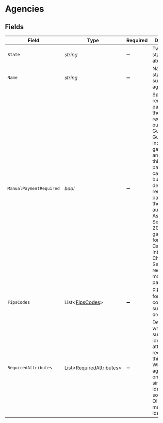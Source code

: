 # Agencies


## Fields

| Field                                                                                                                                                                                                                                                                                                                                                     | Type                                                                                                                                                                                                                                                                                                                                                      | Required                                                                                                                                                                                                                                                                                                                                                  | Description                                                                                                                                                                                                                                                                                                                                               |
| --------------------------------------------------------------------------------------------------------------------------------------------------------------------------------------------------------------------------------------------------------------------------------------------------------------------------------------------------------- | --------------------------------------------------------------------------------------------------------------------------------------------------------------------------------------------------------------------------------------------------------------------------------------------------------------------------------------------------------- | --------------------------------------------------------------------------------------------------------------------------------------------------------------------------------------------------------------------------------------------------------------------------------------------------------------------------------------------------------- | --------------------------------------------------------------------------------------------------------------------------------------------------------------------------------------------------------------------------------------------------------------------------------------------------------------------------------------------------------- |
| `State`                                                                                                                                                                                                                                                                                                                                                   | *string*                                                                                                                                                                                                                                                                                                                                                  | :heavy_minus_sign:                                                                                                                                                                                                                                                                                                                                        | Two letter state abbreviation                                                                                                                                                                                                                                                                                                                             |
| `Name`                                                                                                                                                                                                                                                                                                                                                    | *string*                                                                                                                                                                                                                                                                                                                                                  | :heavy_minus_sign:                                                                                                                                                                                                                                                                                                                                        | Name of state child support agency                                                                                                                                                                                                                                                                                                                        |
| `ManualPaymentRequired`                                                                                                                                                                                                                                                                                                                                   | *bool*                                                                                                                                                                                                                                                                                                                                                    | :heavy_minus_sign:                                                                                                                                                                                                                                                                                                                                        | Specifies if remitting payment to the agency is required outside of Gusto. If true, Gusto includes garnishment amounts for this agency in payroll calculation, but does not debit for or remit payment to the agency automatically. As of September 2024, only garnishments for South Carolina Integrated Child Support Services require manual payment.<br/> |
| `FipsCodes`                                                                                                                                                                                                                                                                                                                                               | List<[FipsCodes](../../Models/Components/FipsCodes.md)>                                                                                                                                                                                                                                                                                                   | :heavy_minus_sign:                                                                                                                                                                                                                                                                                                                                        | FIPS codes for state or county child support orders                                                                                                                                                                                                                                                                                                       |
| `RequiredAttributes`                                                                                                                                                                                                                                                                                                                                      | List<[RequiredAttributes](../../Models/Components/RequiredAttributes.md)>                                                                                                                                                                                                                                                                                 | :heavy_minus_sign:                                                                                                                                                                                                                                                                                                                                        | Describes which child support case identifying attributes are required for this agency. While most agencies only require a single identifier, some (e.g. OH) require multiple identifiers.                                                                                                                                                                |